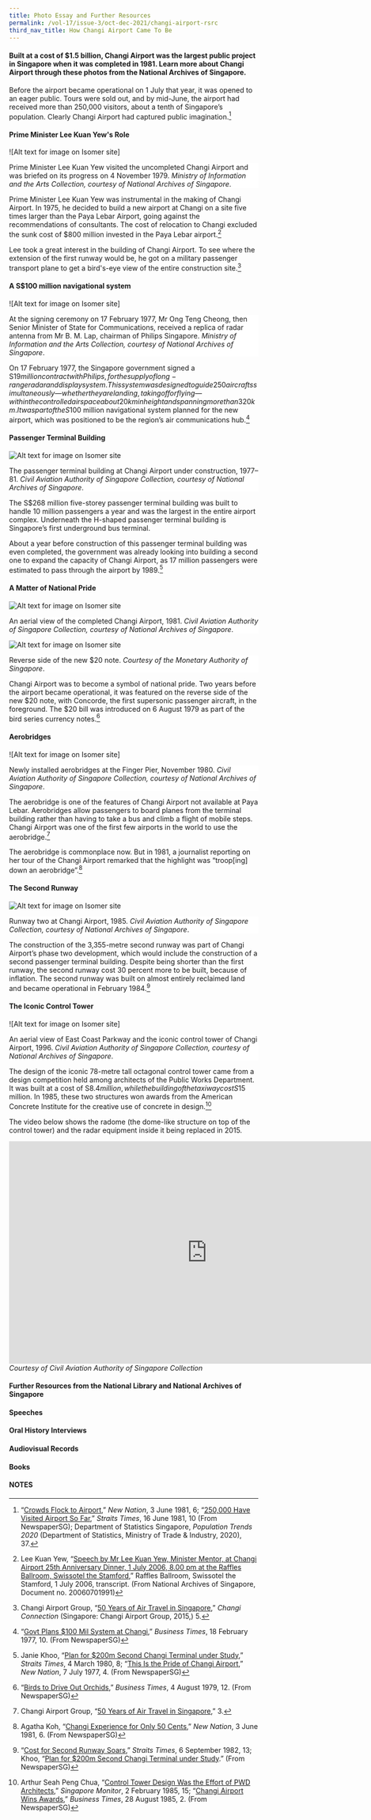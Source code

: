 ```yaml
---
title: Photo Essay and Further Resources
permalink: /vol-17/issue-3/oct-dec-2021/changi-airport-rsrc
third_nav_title: How Changi Airport Came To Be
---
```

#### Built at a cost of $1.5 billion, Changi Airport was the largest public project in Singapore when it was completed in 1981. Learn more about Changi Airport through these photos from the National Archives of Singapore.

Before the airport became operational on 1 July that year, it was opened to an eager public. Tours were sold out, and by mid-June, the airport had received more than 250,000 visitors, about a tenth of Singapore’s population. Clearly Changi Airport had captured public imagination.[^1]  

#### **Prime Minister Lee Kuan Yew's Role**
![Alt text for image on Isomer site]
<div style="background-color: white;">Prime Minister Lee Kuan Yew visited the uncompleted Changi Airport and was briefed on its progress on 4 November 1979. <i>Ministry of Information and the Arts Collection, courtesy of National Archives of Singapore</i>.</div>

Prime Minister Lee Kuan Yew was instrumental in the making of Changi Airport. In 1975, he decided to build a new airport at Changi on a site five times larger than the Paya Lebar Airport, going against the recommendations of consultants. The cost of relocation to Changi excluded the sunk cost of $800 million invested in the Paya Lebar airport.[^2]    
	
Lee took a great interest in the building of Changi Airport. To see where the extension of the first runway would be, he got on a military passenger transport plane to get a bird's-eye view of the entire construction site.[^3]  
	
	
#### **A S$100 million navigational system**
![Alt text for image on Isomer site]
<div style="background-color: white;">At the signing ceremony on 17 February 1977, Mr Ong Teng Cheong, then Senior Minister of State for Communications, received a replica of radar antenna from Mr B. M. Lap, chairman of Philips Singapore. <i>Ministry of Information and the Arts Collection, courtesy of National Archives of Singapore</i>.</div>
	
On 17 February 1977, the Singapore government signed a S$19 million contract with Philips, for the supply of long-range radar and display system. This system was designed to guide 250 aircrafts simultaneously—whether they are landing, taking off or flying—within the controlled airspace about 20 km in height and spanning more than 320 km. It was part of the S$100 million navigational system planned for the new airport, which was positioned to be the region’s air communications hub.[^4]  
 
	
#### **Passenger Terminal Building** 	
![Alt text for image on Isomer site](/images/vol-17-issue-3/changi-airport-photo-essay/passenger%20building.png)
<div style="background-color: white;">The passenger terminal building at Changi Airport under construction, 1977–81. <i>Civil Aviation Authority of Singapore Collection, courtesy of National Archives of Singapore</i>.</div>
	
The S$268 million five-storey passenger terminal building was built to handle 10 million passengers a year and was the largest in the entire airport complex. Underneath the H-shaped passenger terminal building is Singapore’s first underground bus terminal.

About a year before construction of this passenger terminal building was even completed, the government was already looking into building a second one to expand the capacity of Changi Airport, as 17 million passengers were estimated to pass through the airport by 1989.[^5]  

	
#### **A Matter of National Pride**  
![Alt text for image on Isomer site](/images/vol-17-issue-3/changi-airport-photo-essay/aerialview.png)
<div style="background-color: white;">An aerial view of the completed Changi Airport, 1981. <i>Civil Aviation Authority of Singapore Collection, courtesy of National Archives of Singapore</i>.</div> 

![Alt text for image on Isomer site](/images/vol-17-issue-3/changi-airport-photo-essay/notereverse.png)
<div style="background-color: white;">Reverse side of the new $20 note. <i>Courtesy of the Monetary Authority of Singapore</i>.</div> 

Changi Airport was to become a symbol of national pride. Two years before the airport became operational, it was featured on the reverse side of the new $20 note, with Concorde, the first supersonic passenger aircraft, in the foreground. The $20 bill was introduced on 6 August 1979 as part of the bird series currency notes.[^6]  



#### **Aerobridges**

![Alt text for image on Isomer site]
<div style="background-color: white;">Newly installed aerobridges at the Finger Pier, November 1980. <i>Civil Aviation Authority of Singapore Collection, courtesy of National Archives of Singapore</i>.</div>
	
The aerobridge is one of the features of Changi Airport not available at Paya Lebar. Aerobridges allow passengers to board planes from the terminal building rather than having to take a bus and climb a flight of mobile steps. Changi Airport was one of the first few airports in the world to use the aerobridge.[^7]

The aerobridge is commonplace now. But in 1981, a journalist reporting on her tour of the Changi Airport remarked that the highlight was “troop[ing] down an aerobridge”.[^8]


#### **The Second Runway**
![Alt text for image on Isomer site](/images/vol-17-issue-3/changi-airport-photo-essay/runway2.png)
<div style="background-color: white;">Runway two at Changi Airport, 1985. <i>Civil Aviation Authority of Singapore Collection, courtesy of National Archives of Singapore</i>.</div> 

The construction of the 3,355-metre second runway was part of Changi Airport’s phase two development, which would include the construction of a second passenger terminal building. Despite being shorter than the first runway, the second runway cost 30 percent more to be built, because of inflation. The second runway was built on almost entirely reclaimed land and became operational in February 1984.[^9]


#### **The Iconic Control Tower**
![Alt text for image on Isomer site]
<div style="background-color: white;">An aerial view of East Coast Parkway and the iconic control tower of Changi Airport, 1996. <i>Civil Aviation Authority of Singapore Collection, courtesy of National Archives of Singapore</i>.</div>

The design of the iconic 78-metre tall octagonal control tower came from a design competition held among architects of the Public Works Department. It was built at a cost of S$8.4 million, while the building of the taxiway cost S$15 million. In 1985, these two structures won awards from the American Concrete Institute for the creative use of concrete in design.[^10]

The video below shows the radome (the dome-like structure on top of the control tower) and the radar equipment inside it being replaced in 2015.

<iframe width="800" height="450" src="https://www.youtube.com/embed/Bjng3mcRUYY" title="YouTube video player" frameborder="0" allow="accelerometer; autoplay; clipboard-write; encrypted-media; gyroscope; picture-in-picture" allowfullscreen></iframe>
<i>Courtesy of Civil Aviation Authority of Singapore Collection</i>

#### **Further Resources from the National Library and National Archives of Singapore**
#### Speeches

#### Oral History Interviews

#### Audiovisual Records

#### Books






#### **NOTES**
[^1]: “[Crowds Flock to Airport](http://eresources.nlb.gov.sg/newspapers/Digitised/Article/newnation19810603-1.2.28),” <i>New Nation</i>, 3 June 1981, 6; “[250,000 Have Visited Airport So Far](http://eresources.nlb.gov.sg/newspapers/Digitised/Article/straitstimes19810616-1.2.50.4),” <i>Straits Times</i>, 16 June 1981, 10 (From NewspaperSG); Department of Statistics Singapore, <i>Population Trends 2020</i> (Department of Statistics, Ministry of Trade & Industry, 2020), 37. 

[^2]: Lee Kuan Yew, “[Speech by Mr Lee Kuan Yew, Minister Mentor, at Changi Airport 25th Anniversary Dinner, 1 July 2006, 8.00 pm at the Raffles Ballroom, Swissotel the Stamford](https://www.nas.gov.sg/archivesonline/speeches/record-details/7eb69f39-115d-11e3-83d5-0050568939ad),” Raffles Ballroom, Swissotel the Stamford, 1 July 2006, transcript. (From National Archives of Singapore, Document no. 20060701991) 

[^3]: Changi Airport Group, “[50 Years of Air Travel in Singapore](http://www.changiairport.com/content/dam/cacorp/publications/Changi%20Connections/2015/290515_CC_sg50_low.pdf),” <i>Changi Connection</i> (Singapore: Changi Airport Group, 2015,) 5. 

[^4]: “[Govt Plans $100 Mil System at Changi](https://eresources.nlb.gov.sg/newspapers/Digitised/Article/biztimes19770218-1.2.43),” <i>Business Times</i>, 18 February 1977, 10. (From NewspaperSG) 

[^5]: Janie Khoo, “[Plan for $200m Second Changi Terminal under Study](https://eresources.nlb.gov.sg/newspapers/Digitised/Article/straitstimes19800304-1.2.44),” <i>Straits Times</i>, 4 March 1980, 8; “[This Is the Pride of Changi Airport](http://eresources.nlb.gov.sg/newspapers/Digitised/Article/newnation19770707-1.2.19),” <i>New Nation</i>, 7 July 1977, 4. (From NewspaperSG) 

[^6]: “[Birds to Drive Out Orchids](http://eresources.nlb.gov.sg/newspapers/Digitised/Article/biztimes19790804-1.2.52),” <i>Business Times</i>, 4 August 1979, 12. (From NewspaperSG) 

[^7]: Changi Airport Group, “[50 Years of Air Travel in Singapore](http://www.changiairport.com/content/dam/cacorp/publications/Changi%20Connections/2015/290515_CC_sg50_low.pdf),” 3. 

[^8]: Agatha Koh, “[Changi Experience for Only 50 Cents](https://eresources.nlb.gov.sg/newspapers/Digitised/Article/newnation19810603-1.2.27),” <i>New Nation</i>, 3 June 1981, 6. (From NewspaperSG) 

[^9]: “[Cost for Second Runway Soars](http://eresources.nlb.gov.sg/newspapers/Digitised/Article/straitstimes19820906-1.2.63),” <i>Straits Times</i>, 6 September 1982, 13; Khoo, “[Plan for $200m Second Changi Terminal under Study](https://eresources.nlb.gov.sg/newspapers/Digitised/Article/straitstimes19800304-1.2.44).” (From NewspaperSG) 

[^10]: Arthur Seah Peng Chua, “[Control Tower Design Was the Effort of PWD Architects](http://eresources.nlb.gov.sg/newspapers/Digitised/Article/singmonitor19850202-1.2.21.4),” <i>Singapore Monitor</i>, 2 February 1985, 15; “[Changi Airport Wins Awards](http://eresources.nlb.gov.sg/newspapers/Digitised/Article/biztimes19850828-1.2.13.3),” <i>Business Times</i>, 28 August 1985, 2. (From NewspaperSG)